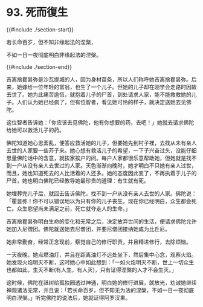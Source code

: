 # 93. 死而復生
{{#include ./section-start}}

若长命百岁，但不知非缘起法的涅槃，

不如一日一夜彻底明白非缘起法的涅槃。

{{#include ./section-end}}

吉离捨瞿昙弥是沙瓦提城的人，因为身材苗条，所以人们称呼她吉离捨瞿昙弥。后来，她嫁给一位年轻的富翁，也生了一个儿子。但她的儿子却在刚学会走路时因故去世了。她为此痛苦逾恆，就抱着儿子的尸首，到处请求人家，能不能救救她的儿子。人们认为她已经疯了，但有位智者，看见她可怜的样子，就决定送她去见佛陀。

这位智者告诉她：「你应该去见佛陀，他有你想要的药，去吧！」她就去请求佛陀给她可以救活儿子的药。

佛陀知道她心思紊乱，便答应救活她的儿子，但要她先到村子裡，去找从未有亲人去世的人家要一些芥子来。她心想有救活儿子的希望，一下子兴奋过头，没能仔细思量佛陀话中的含意，就挨家挨户的问。每户人家都很乐意帮助她，但她就是找不到一户从没有亲人去世过的人家。天色渐渐向晚时，她才明白不只她有亲人过世，而且，她也知道死去的人比活着的人还多。她的态度因此变了，不再执着于儿子的尸首，她也明白佛陀已经教导她最珍贵的道理：有生就有死。

她埋葬完儿子后，就回去告诉佛陀，找不到一户从没有亲人去世的人家。佛陀说：「瞿昙弥！你不可以错误地以为只有你的儿子丧生。现在你已经明白，众生都会死亡。众生慾望尚未满足之前，死亡就夺走人的生命。」

吉离捨瞿昙弥明白生命的变化和无常之后，决定放弃世间的生活，便请求佛陀允许她加入尼僧团。佛陀就送她去尼僧团，并要尼僧团接纳她成为比丘尼。

她非常勤奋，经常正念现前，察觉自己的修行职责，并且精进修行，去除烦恼。

一天夜晚，她点燃油灯，并且在距离油灯不远处坐下，然后集中心念，观察火焰。她发现火焰明灭不断，这时她心中如此想到：「一如火焰明灭不断，世上一切众生也都如此，生灭不断(有人生，有人灭)，只有证得涅槃的人才不会生灭。」

这时候，佛陀在祇树给孤独园透过神通，明白她的修行进展，就放光，劝诫她继续禅观诸法无常，并且说：「若长命百岁，但不知无为法的涅槃，不如一日一夜彻底明白涅槃。」听完佛陀的说法后，她就证得阿罗汉果。

